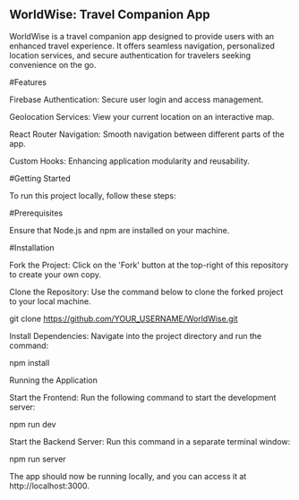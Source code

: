 ## WorldWise: Travel Companion App

WorldWise is a travel companion app designed to provide users with an enhanced travel experience. It offers seamless navigation, personalized location services, and secure authentication for travelers seeking convenience on the go.

#Features

Firebase Authentication: Secure user login and access management.

Geolocation Services: View your current location on an interactive map.

React Router Navigation: Smooth navigation between different parts of the app.

Custom Hooks: Enhancing application modularity and reusability.

#Getting Started

To run this project locally, follow these steps:

#Prerequisites

Ensure that Node.js and npm are installed on your machine.

#Installation

Fork the Project: Click on the 'Fork' button at the top-right of this repository to create your own copy.

Clone the Repository: Use the command below to clone the forked project to your local machine.

git clone https://github.com/YOUR_USERNAME/WorldWise.git

Install Dependencies: Navigate into the project directory and run the command:

npm install

Running the Application

Start the Frontend: Run the following command to start the development server:

npm run dev

Start the Backend Server: Run this command in a separate terminal window:

npm run server

The app should now be running locally, and you can access it at http://localhost:3000.
